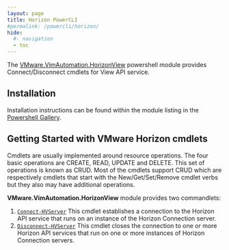 ```yaml
---
layout: page
title: Horizon PowerCLI
#permalink: /powercli/horizon/
hide:
  #- navigation
  - toc
---
```

The [VMware.VimAutomation.HorizonView](https://www.powershellgallery.com/packages/VMware.VimAutomation.HorizonView/) powershell module provides Connect/Disconnect cmdlets for View API service.

## Installation
Installation instructions can be found within the module listing in the [Powershell Gallery](https://www.powershellgallery.com/packages/VMware.VimAutomation.HorizonView).

## Getting Started with VMware Horizon cmdlets
Cmdlets are usually implemented around resource operations. The four basic operations are CREATE, READ, UPDATE and DELETE. This set of operations is known as CRUD. Most of the cmdlets support CRUD which are respectively cmdlets that start with the New/Get/Set/Remove cmdlet verbs but they also may have additional operations.

**VMware.VimAutomation.HorizonView** module provides two commandlets:
1. [`Connect-HVServer`](vmware.vimautomation.horizonview/commands/connect-hvserver/index.md)	This cmdlet establishes a connection to the Horizon API service that runs on an instance of the Horizon Connection server.
2. [`Disconnect-HVServer`](vmware.vimautomation.horizonview/commands/disconnect-hvserver/index.md)	This cmdlet closes the connection to one or more Horizon API services that run on one or more instances of Horizon Connection servers.
